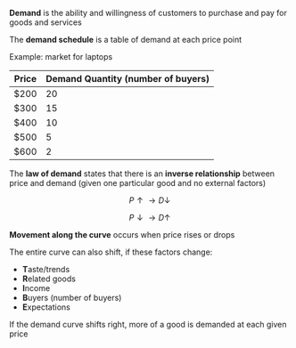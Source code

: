 **Demand** is the ability and willingness of customers to purchase and pay for goods and services

The **demand schedule** is a table of demand at each price point

Example: market for laptops

| Price | Demand Quantity (number of buyers) |
| ----- | ---------------------------------- |
| $200  | 20                                 |
| $300  | 15                                 |
| $400  | 10                                 |
| $500  | 5                                  |
| $600  | 2                                  |

The **law of demand** states that there is an **inverse relationship** between price and demand (given one particular good and no external factors)

$$
P \uparrow \rightarrow D \downarrow 
$$

$$
P \downarrow \rightarrow D \uparrow 
$$

**Movement along the curve** occurs when price rises or drops

The entire curve can also shift, if these factors change:

- **T**aste/trends
- **R**elated goods
- **I**ncome
- **B**uyers (number of buyers)
- **E**xpectations

If the demand curve shifts right, more of a good is demanded at each given price
